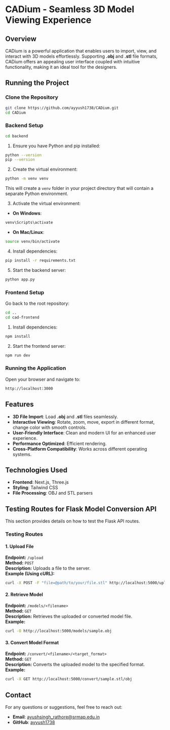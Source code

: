 # CADium - Seamless 3D Model Viewing Experience

## Overview
CADium is a powerful application that enables users to import, view, and interact with 3D models effortlessly. Supporting **.obj** and **.stl** file formats, CADium offers an appealing user interface coupled with intuitive functionality, making it an ideal tool for the designers.

## Running the Project
### Clone the Repository
```sh
git clone https://github.com/ayyush1738/CADium.git
cd CADium
```

### Backend Setup
```sh
cd backend
```

1. Ensure you have Python and pip installed:
```sh
python --version
pip --version
```

2. Create the virtual environment:
```sh
python -m venv venv
```
This will create a `venv` folder in your project directory that will contain a separate Python environment.

3. Activate the virtual environment:
- **On Windows**:
```sh
venv\Scripts\activate
```
- **On Mac/Linux**:
```sh
source venv/bin/activate
```

4. Install dependencies:
```sh
pip install -r requirements.txt
```

5. Start the backend server:
```sh
python app.py
```

### Frontend Setup
Go back to the root repository:
```sh
cd ..
cd cad-frontend
```

1. Install dependencies:
```sh
npm install
```

2. Start the frontend server:
```sh
npm run dev
```

### Running the Application
Open your browser and navigate to:
```sh
http://localhost:3000
```

## Features
- **3D File Import**: Load **.obj** and **.stl** files seamlessly.
- **Interactive Viewing**: Rotate, zoom, move, export in different format, change color with smooth controls.
- **User-Friendly Interface**: Clean and modern UI for an enhanced user experience.
- **Performance Optimized**: Efficient rendering.
- **Cross-Platform Compatibility**: Works across different operating systems.

## Technologies Used
- **Frontend**: Next.js, Three.js
- **Styling**: Tailwind CSS
- **File Processing**: OBJ and STL parsers

## Testing Routes for Flask Model Conversion API

This section provides details on how to test the Flask API routes.

### Testing Routes

#### 1. Upload File
**Endpoint:** `/upload`  
**Method:** `POST`  
**Description:** Uploads a file to the server.  
**Example (Using cURL):**
```bash
curl -X POST -F "file=@path/to/your/file.stl" http://localhost:5000/upload
```

#### 2. Retrieve Model
**Endpoint:** `/models/<filename>`  
**Method:** `GET`  
**Description:** Retrieves the uploaded or converted model file.  
**Example:**
```bash
curl -O http://localhost:5000/models/sample.obj
```

#### 3. Convert Model Format
**Endpoint:** `/convert/<filename>/<target_format>`  
**Method:** `GET`  
**Description:** Converts the uploaded model to the specified format.  
**Example:**
```bash
curl -X GET http://localhost:5000/convert/sample.stl/obj
```

## Contact
For any questions or suggestions, feel free to reach out:
- **Email**: ayushsingh_rathore@srmap.edu.in
- **GitHub**: [ayyush1738](https://github.com/ayyush1738)

